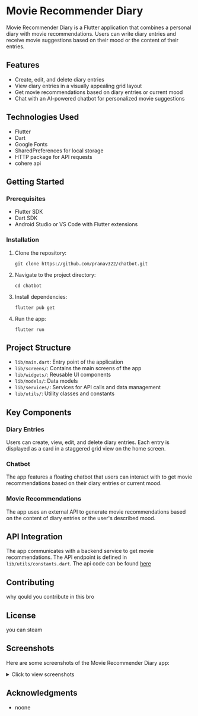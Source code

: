 # Movie Recommender Diary

Movie Recommender Diary is a Flutter application that combines a personal diary with movie recommendations. Users can write diary entries and receive movie suggestions based on their mood or the content of their entries.

## Features

- Create, edit, and delete diary entries
- View diary entries in a visually appealing grid layout
- Get movie recommendations based on diary entries or current mood
- Chat with an AI-powered chatbot for personalized movie suggestions

## Technologies Used

- Flutter
- Dart
- Google Fonts
- SharedPreferences for local storage
- HTTP package for API requests
- cohere api

## Getting Started

### Prerequisites

- Flutter SDK
- Dart SDK
- Android Studio or VS Code with Flutter extensions

### Installation

1. Clone the repository:
   ```
   git clone https://github.com/pranav322/chatbot.git
   ```

2. Navigate to the project directory:
   ```
   cd chatbot
   ```

3. Install dependencies:
   ```
   flutter pub get
   ```

4. Run the app:
   ```
   flutter run
   ```

## Project Structure

- `lib/main.dart`: Entry point of the application
- `lib/screens/`: Contains the main screens of the app
- `lib/widgets/`: Reusable UI components
- `lib/models/`: Data models
- `lib/services/`: Services for API calls and data management
- `lib/utils/`: Utility classes and constants

## Key Components

### Diary Entries

Users can create, view, edit, and delete diary entries. Each entry is displayed as a card in a staggered grid view on the home screen.

### Chatbot

The app features a floating chatbot that users can interact with to get movie recommendations based on their diary entries or current mood.

### Movie Recommendations

The app uses an external API to generate movie recommendations based on the content of diary entries or the user's described mood.

## API Integration

The app communicates with a backend service to get movie recommendations. The API endpoint is defined in `lib/utils/constants.dart`.
The api code can be found [here](https://github.com/pranav322/chatbot-backend)

## Contributing

why qould you contribute in this bro 

## License

you can steam 


## Screenshots

Here are some screenshots of the Movie Recommender Diary app:

<details>
  <summary>Click to view screenshots</summary>

  - [Home Screen](screenshots/homepage.jpg)
  - [Add Entry Screen](screenshots/adddiaryentry.jpg)
  - [Chatbot Interaction](screenshots/chatbot.jpg)
  - [Edit or Delete Diary](screenshots/editordelete.jpg)

</details>



## Acknowledgments

- noone
